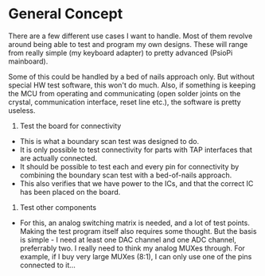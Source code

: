 # General Concept
There are a few different use cases I want to handle. Most of them revolve around being able to test and program my own designs. These will range from really simple (my keyboard adapter) to pretty advanced (PsioPi mainboard).

Some of this could be handled by a bed of nails approach only. But without special HW test software, this won't do much. Also, if something is keeping the MCU from operating and communicating (open solder joints on the crystal, communication interface, reset line etc.), the software is pretty useless.

1. Test the board for connectivity
  - This is what a boundary scan test was designed to do.
  - It is only possible to test connectivity for parts with TAP interfaces that are actually connected.
  - It should be possible to test each and every pin for connectivity by combining the boundary scan test with a bed-of-nails approach.
  - This also verifies that we have power to the ICs, and that the correct IC has been placed on the board.
1. Test other components
  - For this, an analog switching matrix is needed, and a lot of test points. Making the test program itself also requires some thought. But the basis is simple - I need at least one DAC channel and one ADC channel, preferrably two. I really need to think my analog MUXes through. For example, if I buy very large MUXes (8:1), I can only use one of the pins connected to it...

